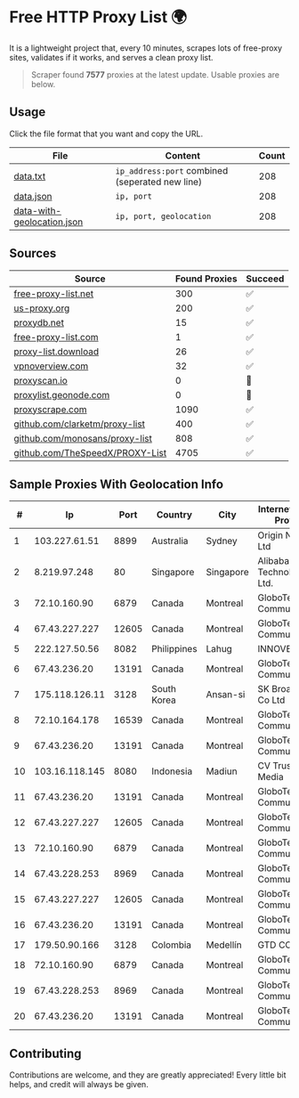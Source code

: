 
# Free HTTP Proxy List 🌍

It is a lightweight project that, every 10 minutes, scrapes lots of free-proxy sites, validates if it works, and serves a clean proxy list.


> Scraper found **7577** proxies at the latest update. Usable proxies are below.

## Usage

Click the file format that you want and copy the URL.


|File|Content|Count|
|----|-------|-----|
|[data.txt](https://raw.githubusercontent.com/themiralay/Proxy-List-World/master/data.txt)|`ip_address:port` combined (seperated new line)|208|
|[data.json](https://raw.githubusercontent.com/themiralay/Proxy-List-World/master/data.json)|`ip, port`|208|
|[data-with-geolocation.json](https://raw.githubusercontent.com/themiralay/Proxy-List-World/master/data-with-geolocation.json)|`ip, port, geolocation`|208|

## Sources

|Source|Found Proxies|Succeed|
|------|-------------|-------|
|[free-proxy-list.net](https://free-proxy-list.net)|300|✅|
|[us-proxy.org](https://www.us-proxy.org)|200|✅|
|[proxydb.net](http://proxydb.net)|15|✅|
|[free-proxy-list.com](https://free-proxy-list.com/?page=&port=&type%5B%5D=http&type%5B%5D=https&up_time=0&search=Search)|1|✅|
|[proxy-list.download](https://www.proxy-list.download/HTTP)|26|✅|
|[vpnoverview.com](https://vpnoverview.com/privacy/anonymous-browsing/free-proxy-servers)|32|✅|
|[proxyscan.io](https://www.proxyscan.io)|0|🚫|
|[proxylist.geonode.com](https://proxylist.geonode.com/api/proxy-list?limit=300&page=1&sort_by=lastChecked&sort_type=desc&protocols=http,https)|0|🚫|
|[proxyscrape.com](https://api.proxyscrape.com/v2/?request=displayproxies&protocol=http&timeout=10000&country=all&ssl=all&anonymity=all)|1090|✅|
|[github.com/clarketm/proxy-list](https://raw.githubusercontent.com/clarketm/proxy-list/master/proxy-list-raw.txt)|400|✅|
|[github.com/monosans/proxy-list](https://raw.githubusercontent.com/monosans/proxy-list/main/proxies/http.txt)|808|✅|
|[github.com/TheSpeedX/PROXY-List](https://raw.githubusercontent.com/TheSpeedX/PROXY-List/master/http.txt)|4705|✅|


## Sample Proxies With Geolocation Info

|#|Ip|Port|Country|City|Internet Service Provider|
|-|--|----|-------|----|-------------------------|
|1|103.227.61.51|8899|Australia|Sydney|Origin Net Pty Ltd|
|2|8.219.97.248|80|Singapore|Singapore|Alibaba (US) Technology Co., Ltd.|
|3|72.10.160.90|6879|Canada|Montreal|GloboTech Communications|
|4|67.43.227.227|12605|Canada|Montreal|GloboTech Communications|
|5|222.127.50.56|8082|Philippines|Lahug|INNOVE|
|6|67.43.236.20|13191|Canada|Montreal|GloboTech Communications|
|7|175.118.126.11|3128|South Korea|Ansan-si|SK Broadband Co Ltd|
|8|72.10.164.178|16539|Canada|Montreal|GloboTech Communications|
|9|67.43.236.20|13191|Canada|Montreal|GloboTech Communications|
|10|103.16.118.145|8080|Indonesia|Madiun|CV Trustnet Media|
|11|67.43.236.20|13191|Canada|Montreal|GloboTech Communications|
|12|67.43.227.227|12605|Canada|Montreal|GloboTech Communications|
|13|72.10.160.90|6879|Canada|Montreal|GloboTech Communications|
|14|67.43.228.253|8969|Canada|Montreal|GloboTech Communications|
|15|67.43.227.227|12605|Canada|Montreal|GloboTech Communications|
|16|67.43.236.20|13191|Canada|Montreal|GloboTech Communications|
|17|179.50.90.166|3128|Colombia|Medellín|GTD COLOMBIA|
|18|72.10.160.90|6879|Canada|Montreal|GloboTech Communications|
|19|67.43.228.253|8969|Canada|Montreal|GloboTech Communications|
|20|67.43.236.20|13191|Canada|Montreal|GloboTech Communications|



## Contributing

Contributions are welcome, and they are greatly appreciated! Every
little bit helps, and credit will always be given.


